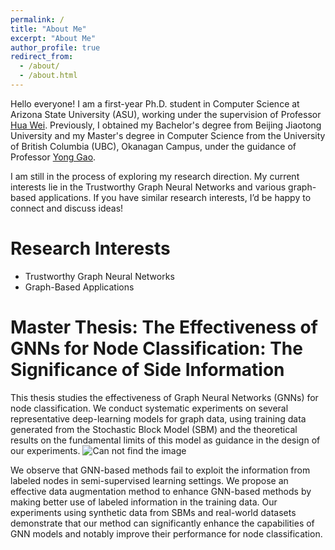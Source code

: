 ```yaml
---
permalink: /
title: "About Me"
excerpt: "About Me"
author_profile: true
redirect_from: 
  - /about/
  - /about.html
---
```



Hello everyone! I am a first-year Ph.D. student in Computer Science at Arizona State University (ASU), working under the supervision of Professor [Hua Wei](https://www.public.asu.edu/~hwei27/index.html). Previously, I obtained my Bachelor's degree from Beijing Jiaotong University and my Master's degree in Computer Science from the University of British Columbia (UBC), Okanagan Campus, under the guidance of Professor [Yong Gao](https://cmps-people.ok.ubc.ca/yongg/).

I am still in the process of exploring my research direction. My current interests lie in the Trustworthy Graph Neural Networks and various graph-based applications. If you have similar research interests, I’d be happy to connect and discuss ideas!

Research Interests
======

- Trustworthy Graph Neural Networks
- Graph-Based Applications

Master Thesis: The Effectiveness of GNNs for Node Classification: The Significance of Side Information
======
This thesis studies the effectiveness of Graph Neural Networks (GNNs) for node classification. We conduct systematic experiments on several representative deep-learning models for graph data, using training data generated from the Stochastic Block Model (SBM) and the theoretical results on the fundamental limits of this model as guidance in the design of our experiments.
![Can not find the image]([images/experiment2.png](https://github.com/Xiao0o0o/Xiao0o0o.github.io/blob/11176e489fde0774a13e604ce7f7d3532bf1b31f/images/experiment2.png))

We observe that GNN-based methods fail to exploit the information from labeled nodes in semi-supervised learning settings.  We propose an effective data augmentation method to enhance GNN-based methods by making better use of labeled information in the training data.  Our experiments using synthetic data from SBMs and real-world datasets demonstrate that our method can significantly enhance the capabilities of GNN models and notably improve their performance for node classification. 

